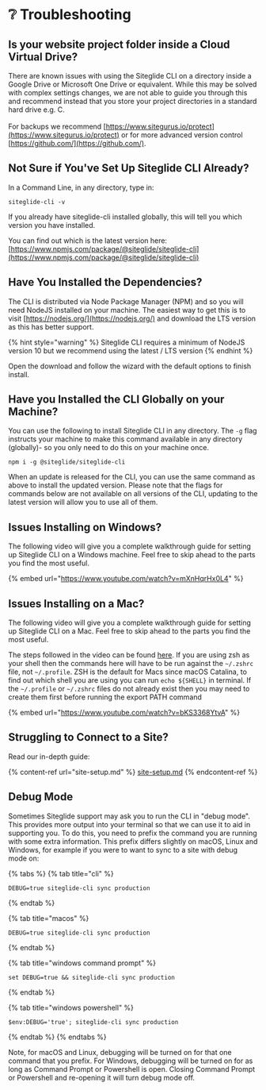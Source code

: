 # ❔ Troubleshooting

## Is your website project folder inside a Cloud Virtual Drive?

There are known issues with using the Siteglide CLI on a directory inside a Google Drive or Microsoft One Drive or equivalent. While this may be solved with complex settings changes, we are not able to guide you through this and recommend instead that you store your project directories in a standard hard drive e.g. C.\
\
For backups we recommend [https://www.sitegurus.io/protect](https://www.sitegurus.io/protect) or for more advanced version control [https://github.com/](https://github.com/).

## Not Sure if You've Set Up Siteglide CLI Already?

In a Command Line, in any directory, type in:

```
siteglide-cli -v
```

If you already have siteglide-cli installed globally, this will tell you which version you have installed.

You can find out which is the latest version here: [https://www.npmjs.com/package/@siteglide/siteglide-cli](https://www.npmjs.com/package/@siteglide/siteglide-cli)

## Have You Installed the Dependencies?

The CLI is distributed via Node Package Manager (NPM) and so you will need NodeJS installed on your machine. The easiest way to get this is to visit [https://nodejs.org/](https://nodejs.org/) and download the LTS version as this has better support.

{% hint style="warning" %}
Siteglide CLI requires a minimum of NodeJS version 10 but we recommend using the latest / LTS version
{% endhint %}

Open the download and follow the wizard with the default options to finish install.

## Have you Installed the CLI Globally on your Machine?

You can use the following to install Siteglide CLI in any directory. The `-g` flag instructs your machine to make this command available in any directory (globally)- so you only need to do this on your machine once.

`npm i -g @siteglide/siteglide-cli`

When an update is released for the CLI, you can use the same command as above to install the updated version. Please note that the flags for commands below are not available on all versions of the CLI, updating to the latest version will allow you to use all of them.

## Issues Installing on Windows?

The following video will give you a complete walkthrough guide for setting up Siteglide CLI on a Windows machine. Feel free to skip ahead to the parts you find the most useful.

{% embed url="https://www.youtube.com/watch?v=mXnHqrHx0L4" %}

## Issues Installing on a Mac?

The following video will give you a complete walkthrough guide for setting up Siteglide CLI on a Mac. Feel free to skip ahead to the parts you find the most useful.

The steps followed in the video can be found [here](https://docs.npmjs.com/resolving-eacces-permissions-errors-when-installing-packages-globally#manually-change-npms-default-directory). If you are using zsh as your shell then the commands here will have to be run against the `~/.zshrc` file, not `~/.profile`. ZSH is the default for Macs since macOS Catalina, to find out which shell you are using you can run `echo ${SHELL}` in terminal. If the `~/.profile` or `~/.zshrc` files do not already exist then you may need to create them first before running the export PATH command

{% embed url="https://www.youtube.com/watch?v=bKS3368YtvA" %}

## Struggling to Connect to a Site?

Read our in-depth guide:

{% content-ref url="site-setup.md" %}
[site-setup.md](site-setup.md)
{% endcontent-ref %}

## Debug Mode

Sometimes Siteglide support may ask you to run the CLI in "debug mode". This provides more output into your terminal so that we can use it to aid in supporting you. To do this, you need to prefix the command you are running with some extra information. This prefix differs slightly on macOS, Linux and Windows, for example if you were to want to sync to a site with debug mode on:

{% tabs %}
{% tab title="cli" %}
```linux
DEBUG=true siteglide-cli sync production
```
{% endtab %}

{% tab title="macos" %}
```macos
DEBUG=true siteglide-cli sync production
```
{% endtab %}

{% tab title="windows command prompt" %}
```windows
set DEBUG=true && siteglide-cli sync production
```
{% endtab %}

{% tab title="windows powershell" %}
```
$env:DEBUG='true'; siteglide-cli sync production
```
{% endtab %}
{% endtabs %}

Note, for macOS and Linux, debugging will be turned on for that one command that you prefix. For Windows, debugging will be turned on for as long as Command Prompt or Powershell is open. Closing Command Prompt or Powershell and re-opening it will turn debug mode off.
